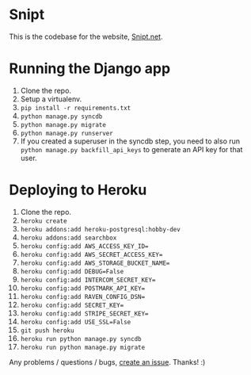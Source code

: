 # Snipt

This is the codebase for the website, [Snipt.net](https://snipt.net/).

# Running the Django app

1. Clone the repo.
2. Setup a virtualenv.
3. `pip install -r requirements.txt`
5. `python manage.py syncdb`
6. `python manage.py migrate`
7. `python manage.py runserver`
8. If you created a superuser in the syncdb step, you need to also run `python manage.py backfill_api_keys` to generate an API key for that user.

# Deploying to Heroku

1. Clone the repo.
2. `heroku create`
3. `heroku addons:add heroku-postgresql:hobby-dev`
4. `heroku addons:add searchbox`
5. `heroku config:add AWS_ACCESS_KEY_ID=`
6. `heroku config:add AWS_SECRET_ACCESS_KEY=`
7. `heroku config:add AWS_STORAGE_BUCKET_NAME=`
8. `heroku config:add DEBUG=False`
9. `heroku config:add INTERCOM_SECRET_KEY=`
9. `heroku config:add POSTMARK_API_KEY=`
11. `heroku config:add RAVEN_CONFIG_DSN=`
12. `heroku config:add SECRET_KEY=`
13. `heroku config:add STRIPE_SECRET_KEY=`
14. `heroku config:add USE_SSL=False`
15. `git push heroku`
16. `heroku run python manage.py syncdb`
17. `heroku run python manage.py migrate`

Any problems / questions / bugs, [create an issue](https://github.com/nicksergeant/snipt/issues). Thanks! :)
